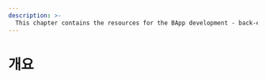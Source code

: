 ```yaml
---
description: >-
  This chapter contains the resources for the BApp development - back-end/front-end APIs, tools, and useful tutorials. 스마트 컨트랙트 개발에 대한 자세한 안내는 "스마트 컨트랙트" 장에서 확인하시기 바랍니다.
---
```


# 개요

